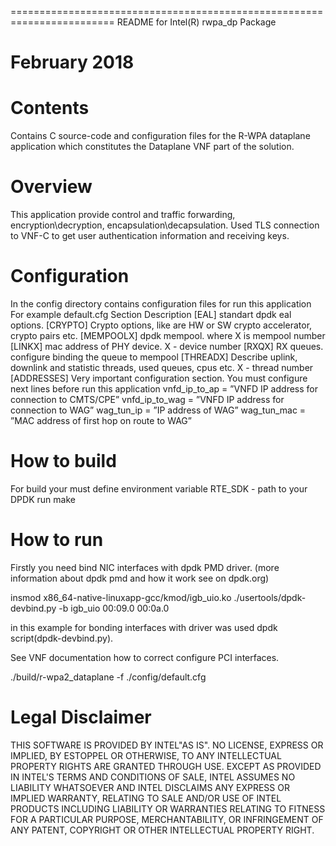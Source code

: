 ========================================================================
README for Intel(R) rwpa_dp Package

February 2018
========================================================================


Contents
========

Contains C source-code and configuration files for the R-WPA dataplane application
which constitutes the Dataplane VNF part of the solution.

Overview
========

This application provide control and traffic forwarding, encryption\decryption,
encapsulation\decapsulation. Used TLS connection to VNF-C to get user authentication information
and receiving keys.

Configuration
=============

In the config directory contains configuration files for run this application
For example default.cfg
Section		Description
[EAL]		standart dpdk eal options.
[CRYPTO]	Crypto options, like are HW or SW crypto accelerator, crypto pairs etc.
[MEMPOOLX]	dpdk mempool. where X is mempool number
[LINKX]		mac address of PHY device. X - device number
[RXQX]		RX queues. configure binding the queue to mempool
[THREADX]	Describe uplink, downlink and statistic threads, used queues, cpus etc. X - thread number
[ADDRESSES]	Very important configuration section.
		You must configure next lines before run this application
		vnfd_ip_to_ap = ”VNFD IP address for connection to CMTS/CPE”
		vnfd_ip_to_wag = ”VNFD IP address for connection to WAG”
		wag_tun_ip = ”IP address of WAG”
		wag_tun_mac = ”MAC address of first hop on route to WAG”


How to build
============

For build your must define environment variable RTE_SDK - path to your DPDK
run make

How to run
==========

Firstly you need bind NIC interfaces with dpdk PMD driver.
(more information about dpdk pmd and how it work see on dpdk.org)

insmod x86_64-native-linuxapp-gcc/kmod/igb_uio.ko
./usertools/dpdk-devbind.py -b igb_uio 00:09.0 00:0a.0

in this example for bonding interfaces with driver was used dpdk script(dpdk-devbind.py).

See VNF documentation how to correct configure PCI interfaces.

./build/r-wpa2_dataplane -f ./config/default.cfg


Legal Disclaimer
================

THIS SOFTWARE IS PROVIDED BY INTEL"AS IS". NO LICENSE, EXPRESS OR
IMPLIED, BY ESTOPPEL OR OTHERWISE, TO ANY INTELLECTUAL PROPERTY RIGHTS
ARE GRANTED THROUGH USE. EXCEPT AS PROVIDED IN INTEL'S TERMS AND
CONDITIONS OF SALE, INTEL ASSUMES NO LIABILITY WHATSOEVER AND INTEL
DISCLAIMS ANY EXPRESS OR IMPLIED WARRANTY, RELATING TO SALE AND/OR
USE OF INTEL PRODUCTS INCLUDING LIABILITY OR WARRANTIES RELATING TO
FITNESS FOR A PARTICULAR PURPOSE, MERCHANTABILITY, OR INFRINGEMENT
OF ANY PATENT, COPYRIGHT OR OTHER INTELLECTUAL PROPERTY RIGHT.
